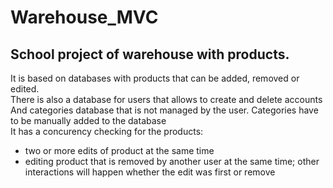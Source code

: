 # Warehouse_MVC
## School project of warehouse with products. 
It is based on databases with products that can be added, removed or edited. <br />
There is also a database for users that allows to create and delete accounts <br />
And categories database that is not managed by the user. Categories have to be manually added to the database <br />
It has a concurency checking for the products:
- two or more edits of product at the same time
- editing product that is removed by another user at the same time; other interactions will happen whether the edit was first or remove

